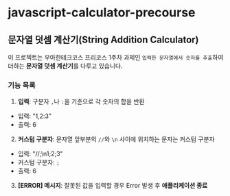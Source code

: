 # javascript-calculator-precourse

## 문자열 덧셈 계산기(String Addition Calculator)

이 프로젝트는 우아한테크코스 프리코스 1주차 과제인 `입력한 문자열에서 숫자를 추출`하여 더하는 **문자열 덧셈 계산기**를 다루고 있습니다.

### 기능 목록

1. **입력**: 구분자 `,`나 `:`을 기준으로 각 숫자의 합을 반환

- 입력: "1,2:3"
- 출력: 6

2. **커스텀 구분자**: 문자열 앞부분의 `//`와 `\n` 사이에 위치하는 문자는 커스텀 구분자

- 입력: "//;\n1;2;3"
- 커스텀 구분자: `;`
- 출력: 6

3. **[ERROR] 메시지**: 잘못된 값을 입력할 경우 Error 발생 후 **애플리케이션 종료**
